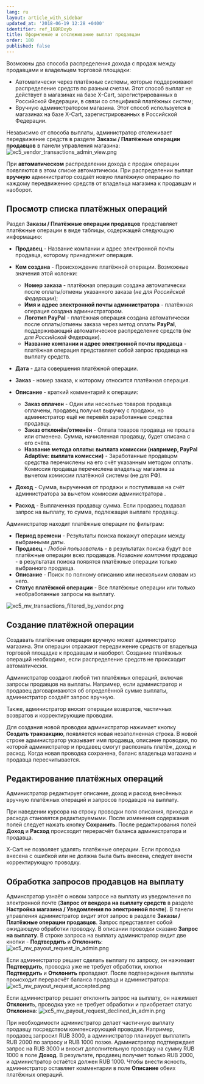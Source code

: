 ```yaml
---
lang: ru
layout: article_with_sidebar
updated_at: '2018-06-19 12:28 +0400'
identifier: ref_16DRDxyb
title: Оформление и отслеживание выплат продавцам
order: 180
published: false
---
```

Возможны два способа распределения дохода с продаж между продавцами и владельцем торговой площадки:
   
   * Автоматически через платёжные системы, которые поддерживают распределение средств по разным счетам. Этот способ выплат не действует в магазинах на базе X-Cart, зарегистрированных в Российской Федерации, в связи со спецификой платёжных систем;
   * Вручную администратором магазина. Этот способ используется в магазинах на базе X-Cart, зарегистрированных в Российской Федерации. 

Независимо от способа выплаты, администратор отслеживает передвижение средств в разделе **Заказы / Платёжные операции продавцов** в панели управления магазина:
   ![xc5_vendor_transactions_admin_view.png]({{site.baseurl}}/attachments/ref_3uy1YgfD/xc5_vendor_transactions_admin_view.png)

При **автоматическом** распределении дохода с продаж операции появляются в этом списке автоматически. При распределении выплат **вручную** администратор создаёт новую платёжную операцию по каждому передвижению средств от владельца магазина к продавцам и наоборот.

## Просмотр списка платёжных операций

Раздел **Заказы / Платёжные операции продавцов** представляет платёжные операции в виде таблицы, содержащей следующую информацию:

   *   **Продавец** - Название компании и адрес электронной почты продавца, которому принадлежит операция.
   *   **Кем создана** - Происхождение платёжной операции. Возможные значения этой колонки:
       
       * **Номер заказа** - платёжная операция создана автоматически после оплаты/отмены указанного заказа (_не для Российской Федерации_); 
       * **Имя и адрес электронной почты администратора** - платёжная операция создана администратором.
       * **Логотип PayPal** - платёжная операция создана автоматически после оплаты/отмены заказа через метод оплаты **PayPal**, поддерживающий автоматическое распределение средств (_не для Российской Федерации_).
       * **Название компании и адрес электронной почты продавца** - платёжная операция представляет собой запрос продавца на выплату средств.
       
   *   **Дата** - дата совершения платёжной операции.
   *   **Заказ** - номер заказа, к которому относится платёжная операция.
   *   **Описание** - краткий комментарий к операции:
        
       * **Заказ оплачен** - Один или несколько товаров продавца оплачены, продавец получил выручку с продажи, но администратор ещё не перевёл заработанные средства продавцу.
       * **Заказ отклонён/отменён** - Оплата товаров продавца не прошла или отменена. Сумма, начисленная продавцу, будет списана с его счёта.
       * **Название метода оплаты: выплата комиссии (например, PayPal Adaptive: выплата комиссии)** - Заработанные продавцом средства перечислены на его счёт указанным методом оплаты. Комиссия продавца перечислена владельцу магазина за вычетом комиссии платёжной системы (не для РФ).
   *   **Доход** - Сумма, вырученная от продажи и поступившая на счёт администратора за вычетом комиссии администратора .
   *   **Расход** - Выплаченная продавцу сумма. Если продавец подавал запрос на выплату, то сумма, подлежащая выплате продавцу.

Администратор находит платёжные операции по фильтрам:
   * **Период времени** - Результаты поиска покажут операции между выбранными даты. 
   * **Продавец** - _Любой пользователь_ -  в результатах поиска будут все платёжные операции всех продавцов. _Название компании продавца_ - в результатах поиска появятся платёжные операции только выбранного продавца.
   * **Описание** - Поиск по полному описанию или нескольким словам из него. 
   * **Статус платёжной операции** - Все платёжные операции или только необработанные запросы на выплату.
   
   ![xc5_mv_transactions_filtered_by_vendor.png]({{site.baseurl}}/attachments/ref_3uy1YgfD/xc5_mv_transactions_filtered_by_vendor.png)

## Создание платёжной операции

Создавать платёжные операции вручную может администратор магазина. Эти операции отражают передвижение средств от владельца торговой площадке к продавцам и наоборот. Создание платёжных операций необходимо, если распределение средств не происходит автоматически.

Администратор создают любой тип платёжных операций, включая запросы продавцов на выплаты. Например, если администратор и продавец договариваются об определённой сумме выплаты, администратор создаёт запрос вручную. 

Также, администратор вносит операции возвратов, частичных возвратов и корректирующие проводки.

Для создания новой проводки администратор нажимает кнопку **Создать транзакцию**, появляется новая незаполненная строка. В новой строке администратор указывает имя продавца, описание проводки, по которой администратор и продавец смогут распознать платёж, доход и расход. Когда новая проводка сохранена, баланс владельца магазина и продавца пересчитывается.

## Редактирование платёжных операций

Администратор редактирует описание, доход и расход внесённых вручную платёжных операций и запросов продавцов на выплату.

При наведении курсора на строку проводки поля описания, прихода и расхода становятся редактируемыми. После изменения содержания полей следует нажать кнопку **Сохранить**. После редактирования полей **Доход** и **Расход** происходит перерасчёт баланса администратора и продавца.   

X-Cart не позволяет удалять платёжные операции. Если проводка внесена с ошибкой или не должна была быть внесена, следует внести корректирующую проводку.

## Обработка запросов продавцов на выплату

Админстратор узнаёт о новом запросе на выплату из уведомления по электронной почте (**Запрос от вендора на выплату средств** в разделе **Настройка магазина / Уведомления по электронной почте**). В панели управления администратор видит этот запрос в разделе **Заказы / Платёжные операции продавцов**. Запрос представляет собой ожидающую обработки проводку. В описании проводки сказано **Запрос на выплату**. В строке запроса на выплату администратор видит две кнопки - **Подтвердить** и **Отклонить**:
![xc5_mv_payout_request_in_admin.png]({{site.baseurl}}/attachments/ref_3uy1YgfD/xc5_mv_payout_request_in_admin.png)

Если администратор решает сделать выплату по запросу, он нажимает **Подтвердить**, проводка уже не требует обработки, кнопки **Подтвердить** и **Отклонить** пропадают. После подтверждения выплаты происходит перерасчёт баланса продавца и администратора:
![xc5_mv_payout_request_accepted.png]({{site.baseurl}}/attachments/ref_3uy1YgfD/xc5_mv_payout_request_accepted.png)

Если администратор решает отклонить запрос на выплату, он нажимает **Отклонит**ь, проводка уже не требует обработки и приобретает статус **Отклонена**:
![xc5_mv_payout_request_declined_in_admin.png]({{site.baseurl}}/attachments/ref_3uy1YgfD/xc5_mv_payout_request_declined_in_admin.png)

При необходимости администратор делает частичную выплату продавцу посредством компенсирующей проводки. Например, продавец запросил RUB 3000, а администратор планирует выплатить RUB 2000 по запросу и RUB 1000 позже. Администратор подтверждает запрос на RUB 3000 и вносит дополнительную проводку на сумму RUB 1000 в поле **Доход**. В результате, продавец получает только RUB 2000, и администратор остаётся должен RUB 1000. Чтобы внести ясность, администратор оставляет комментарии в поле **Описание** обеих платёжных операций.